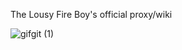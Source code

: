 The Lousy Fire Boy's official proxy/wiki

![gifgit (1)](https://github.com/user-attachments/assets/9a3574b9-7dae-4e64-8231-a46cab208bd3)
